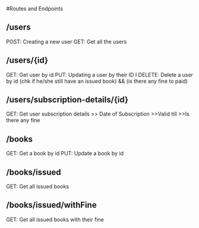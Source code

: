 #Routes and Endpoints

## /users

POST: Creating a new user
GET: Get all the users

## /users/{id}

GET: Get user by id
PUT: Updating a user by their ID I
DELETE: Delete a user by id (chk if he/she still have an issued book) && (is there any fine to paid)

## /users/subscription-details/{id}

GET: Get user subscription details >> Date of Subscription >>Valid till >>Is there any fine

## /books

GET: Get a book by id
PUT: Update a book by id

## /books/issued

GET: Get all issued books

## /books/issued/withFine

GET: Get all issued books with their fine
